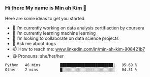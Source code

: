 ### Hi there My name is Min ah Kim 👋

Here are some ideas to get you started:

- 🔭 I’m currently working on data analysis certifiaction by coursera
- 🌱 I’m currently learning machine learning
- 👯 I’m looking to collaborate on data science projects
- 💬 Ask me about dogs
- 📫 How to reach me: www.linkedin.com/in/min-ah-kim-908421b7
- 😄 Pronouns: she/her/her

<!--START_SECTION:waka-->

```txt
Python   46 mins         ████████████████████████░   95.69 %
Other    2 mins          █░░░░░░░░░░░░░░░░░░░░░░░░   04.31 %
```

<!--END_SECTION:waka-->
